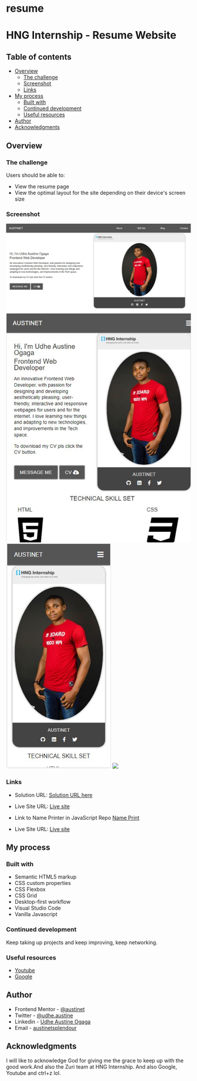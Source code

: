 # resume

# HNG Internship - Resume Website


## Table of contents

- [Overview](#overview)
  - [The challenge](#the-challenge)
  - [Screenshot](#screenshot)
  - [Links](#links)
- [My process](#my-process)
  - [Built with](#built-with)
  - [Continued development](#continued-development)
  - [Useful resources](#useful-resources)
- [Author](#author)
- [Acknowledgments](#acknowledgments)


## Overview

### The challenge

Users should be able to:
- View the resume page
- View the optimal layout for the site depending on their device's screen size

### Screenshot

![](images/largescreen.JPG)
![](images/mediumscreen.JPG)
![](images/smallscreen.JPG)
![](images/extrsmall.JPG)


### Links

- Solution URL: [Solution URL here](https://github.com/Austinet/resume.git)
- Live Site URL: [Live site](https://Austinet.github.io/resume/)
- Link to Name Printer in JavaScript Repo [Name Print](https://github.com/Austinet/resume/blob/00a003cae027ffbdd7fae97b9964d7b2dec80a10/Name-In-JS/index.html)

- Live Site URL: [Live site](https://Austinet.github.io/resume/Name-In-JS/)
## My process

### Built with

- Semantic HTML5 markup
- CSS custom properties
- CSS Flexbox
- CSS Grid
- Desktop-first workflow
- Visual Studio Code
- Vanilla Javascript



### Continued development

Keep taking up projects and keep improving, keep networking.

### Useful resources

- [ Youtube](https://www.Youtube.com) 
- [Google  ](https://www.Google.com) 

## Author

- Frontend Mentor - [@austinet](https://www.frontendmentor.io/profile/austinet)
- Twitter - [@udhe.austine](https://www.twitter.com/udhe.austine)
- Linkedin - [Udhe Austine Ogaga](https://www.linkedin.com/in/udhe-austine-ogaga-25961820b)
- Email  - [austinetsplendour](austinetsplendour@gmail.com)

## Acknowledgments

I will like to acknowledge God for giving me the grace to keep up with the good work.And also the Zuri team at HNG Internship. And also Google, Youtube and ctrl+z lol.

